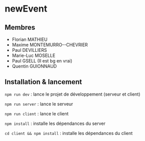 # newEvent

## Membres
- Florian MATHIEU
- Maxime MONTEMURRO--CHEVRIER
- Paul DEVILLIERS
- Marie-Luc MOSELLE 
- Paul GSELL (Il est bg en vrai)
- Quentin GUIONNAUD

## Installation & lancement

`npm run dev` : lance le projet de développement (serveur et client)

`npm run server` : lance le serveur

`npm run client` : lance le client

`npm install` : installe les dépendances du server

`cd client && npm install` : installe les dépendances du client
